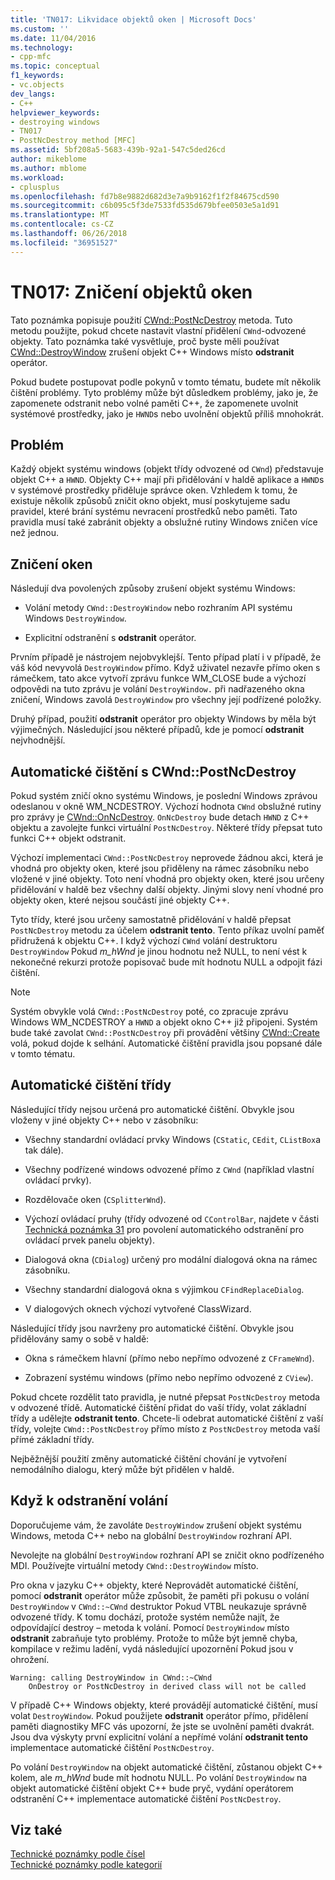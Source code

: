 ```yaml
---
title: 'TN017: Likvidace objektů oken | Microsoft Docs'
ms.custom: ''
ms.date: 11/04/2016
ms.technology:
- cpp-mfc
ms.topic: conceptual
f1_keywords:
- vc.objects
dev_langs:
- C++
helpviewer_keywords:
- destroying windows
- TN017
- PostNcDestroy method [MFC]
ms.assetid: 5bf208a5-5683-439b-92a1-547c5ded26cd
author: mikeblome
ms.author: mblome
ms.workload:
- cplusplus
ms.openlocfilehash: fd7b8e9882d682d3e7a9b9162f1f2f84675cd590
ms.sourcegitcommit: c6b095c5f3de7533fd535d679bfee0503e5a1d91
ms.translationtype: MT
ms.contentlocale: cs-CZ
ms.lasthandoff: 06/26/2018
ms.locfileid: "36951527"
---
```

# <a name="tn017-destroying-window-objects"></a>TN017: Zničení objektů oken
Tato poznámka popisuje použití [CWnd::PostNcDestroy](../mfc/reference/cwnd-class.md#postncdestroy) metoda. Tuto metodu použijte, pokud chcete nastavit vlastní přidělení `CWnd`-odvozené objekty. Tato poznámka také vysvětluje, proč byste měli používat [CWnd::DestroyWindow](../mfc/reference/cwnd-class.md#destroywindow) zrušení objekt C++ Windows místo **odstranit** operátor.  
  
 Pokud budete postupovat podle pokynů v tomto tématu, budete mít několik čištění problémy. Tyto problémy může být důsledkem problémy, jako je, že zapomenete odstranit nebo volné paměti C++, že zapomenete uvolnit systémové prostředky, jako je `HWND`s nebo uvolnění objektů příliš mnohokrát.  
  
## <a name="the-problem"></a>Problém  
 Každý objekt systému windows (objekt třídy odvozené od `CWnd`) představuje objekt C++ a `HWND`. Objekty C++ mají při přidělování v haldě aplikace a `HWND`s v systémové prostředky přiděluje správce oken. Vzhledem k tomu, že existuje několik způsobů zničit okno objekt, musí poskytujeme sadu pravidel, které brání systému nevracení prostředků nebo paměti. Tato pravidla musí také zabránit objekty a obslužné rutiny Windows zničen více než jednou.  
  
## <a name="destroying-windows"></a>Zničení oken  
 Následují dva povolených způsoby zrušení objekt systému Windows:  
  
-   Volání metody `CWnd::DestroyWindow` nebo rozhraním API systému Windows `DestroyWindow`.  
  
-   Explicitní odstranění s **odstranit** operátor.  
  
 Prvním případě je nástrojem nejobvyklejší. Tento případ platí i v případě, že váš kód nevyvolá `DestroyWindow` přímo. Když uživatel nezavře přímo oken s rámečkem, tato akce vytvoří zprávu funkce WM_CLOSE bude a výchozí odpovědi na tuto zprávu je volání `DestroyWindow.` při nadřazeného okna zničení, Windows zavolá `DestroyWindow` pro všechny její podřízené položky.  
  
 Druhý případ, použití **odstranit** operátor pro objekty Windows by měla být výjimečných. Následující jsou některé případů, kde je pomocí **odstranit** nejvhodnější.  
  
## <a name="auto-cleanup-with-cwndpostncdestroy"></a>Automatické čištění s CWnd::PostNcDestroy  
 Pokud systém zničí okno systému Windows, je poslední Windows zprávou odeslanou v okně WM_NCDESTROY. Výchozí hodnota `CWnd` obslužné rutiny pro zprávy je [CWnd::OnNcDestroy](../mfc/reference/cwnd-class.md#onncdestroy). `OnNcDestroy` bude detach `HWND` z C++ objektu a zavolejte funkci virtuální `PostNcDestroy`. Některé třídy přepsat tuto funkci C++ objekt odstranit.  
  
 Výchozí implementaci `CWnd::PostNcDestroy` neprovede žádnou akci, která je vhodná pro objekty oken, které jsou přiděleny na rámec zásobníku nebo vložené v jiné objekty. Toto není vhodná pro objekty oken, které jsou určeny přidělování v haldě bez všechny další objekty. Jinými slovy není vhodné pro objekty oken, které nejsou součástí jiné objekty C++.  
  
 Tyto třídy, které jsou určeny samostatně přidělování v haldě přepsat `PostNcDestroy` metodu za účelem **odstranit tento**. Tento příkaz uvolní paměť přidružená k objektu C++. I když výchozí `CWnd` volání destruktoru `DestroyWindow` Pokud *m_hWnd* je jinou hodnotu než NULL, to není vést k nekonečné rekurzi protože popisovač bude mít hodnotu NULL a odpojit fázi čištění.  
  
> [!NOTE]
>  Systém obvykle volá `CWnd::PostNcDestroy` poté, co zpracuje zprávu Windows WM_NCDESTROY a `HWND` a objekt okno C++ již připojeni. Systém bude také zavolat `CWnd::PostNcDestroy` při provádění většiny [CWnd::Create](../mfc/reference/cwnd-class.md#create) volá, pokud dojde k selhání. Automatické čištění pravidla jsou popsané dále v tomto tématu.  
  
## <a name="auto-cleanup-classes"></a>Automatické čištění třídy  
 Následující třídy nejsou určená pro automatické čištění. Obvykle jsou vloženy v jiné objekty C++ nebo v zásobníku:  
  
-   Všechny standardní ovládací prvky Windows (`CStatic`, `CEdit`, `CListBox`a tak dále).  
  
-   Všechny podřízené windows odvozené přímo z `CWnd` (například vlastní ovládací prvky).  
  
-   Rozdělovače oken (`CSplitterWnd`).  
  
-   Výchozí ovládací pruhy (třídy odvozené od `CControlBar`, najdete v části [Technická poznámka 31](../mfc/tn031-control-bars.md) pro povolení automatického odstranění pro ovládací prvek panelu objekty).  
  
-   Dialogová okna (`CDialog`) určený pro modální dialogová okna na rámec zásobníku.  
  
-   Všechny standardní dialogová okna s výjimkou `CFindReplaceDialog`.  
  
-   V dialogových oknech výchozí vytvořené ClassWizard.  
  
 Následující třídy jsou navrženy pro automatické čištění. Obvykle jsou přidělovány samy o sobě v haldě:  
  
-   Okna s rámečkem hlavní (přímo nebo nepřímo odvozené z `CFrameWnd`).  
  
-   Zobrazení systému windows (přímo nebo nepřímo odvozené z `CView`).  
  
 Pokud chcete rozdělit tato pravidla, je nutné přepsat `PostNcDestroy` metoda v odvozené třídě. Automatické čištění přidat do vaší třídy, volat základní třídy a udělejte **odstranit tento**. Chcete-li odebrat automatické čištění z vaší třídy, volejte `CWnd::PostNcDestroy` přímo místo z `PostNcDestroy` metoda vaší přímé základní třídy.  
  
 Nejběžnější použití změny automatické čištění chování je vytvoření nemodálního dialogu, který může být přidělen v haldě.  
  
## <a name="when-to-call-delete"></a>Když k odstranění volání  
 Doporučujeme vám, že zavoláte `DestroyWindow` zrušení objekt systému Windows, metoda C++ nebo na globální `DestroyWindow` rozhraní API.  
  
 Nevolejte na globální `DestroyWindow` rozhraní API se zničit okno podřízeného MDI. Používejte virtuální metody `CWnd::DestroyWindow` místo.  
  
 Pro okna v jazyku C++ objekty, které Neprovádět automatické čištění, pomocí **odstranit** operátor může způsobit, že paměti při pokusu o volání `DestroyWindow` v `CWnd::~CWnd` destruktor Pokud VTBL neukazuje správně odvozené třídy. K tomu dochází, protože systém nemůže najít, že odpovídající destroy – metoda k volání. Pomocí `DestroyWindow` místo **odstranit** zabraňuje tyto problémy. Protože to může být jemně chyba, kompilace v režimu ladění, vydá následující upozornění Pokud jsou v ohrožení.  
  
```  
Warning: calling DestroyWindow in CWnd::~CWnd  
    OnDestroy or PostNcDestroy in derived class will not be called  
```  
  
 V případě C++ Windows objekty, které provádějí automatické čištění, musí volat `DestroyWindow`. Pokud použijete **odstranit** operátor přímo, přidělení paměti diagnostiky MFC vás upozorní, že jste se uvolnění paměti dvakrát. Jsou dva výskyty první explicitní volání a nepřímé volání **odstranit tento** implementace automatické čištění `PostNcDestroy`.  
  
 Po volání `DestroyWindow` na objekt automatické čištění, zůstanou objekt C++ kolem, ale *m_hWnd* bude mít hodnotu NULL. Po volání `DestroyWindow` na objekt automatické čištění objekt C++ bude pryč, vydání operátorem odstranění C++ implementace automatické čištění `PostNcDestroy`.  
  
## <a name="see-also"></a>Viz také  
 [Technické poznámky podle čísel](../mfc/technical-notes-by-number.md)   
 [Technické poznámky podle kategorií](../mfc/technical-notes-by-category.md)

